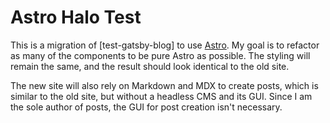 # Astro Halo Test

This is a migration of [test-gatsby-blog] to use [Astro](https://docs.astro.build). My goal is to refactor as many of the components to be pure Astro as possible. The styling will remain the same, and the result should look identical to the old site.

The new site will also rely on Markdown and MDX to create posts, which is similar to the old site, but without a headless CMS and its GUI. Since I am the sole author of posts, the GUI for post creation isn't necessary.